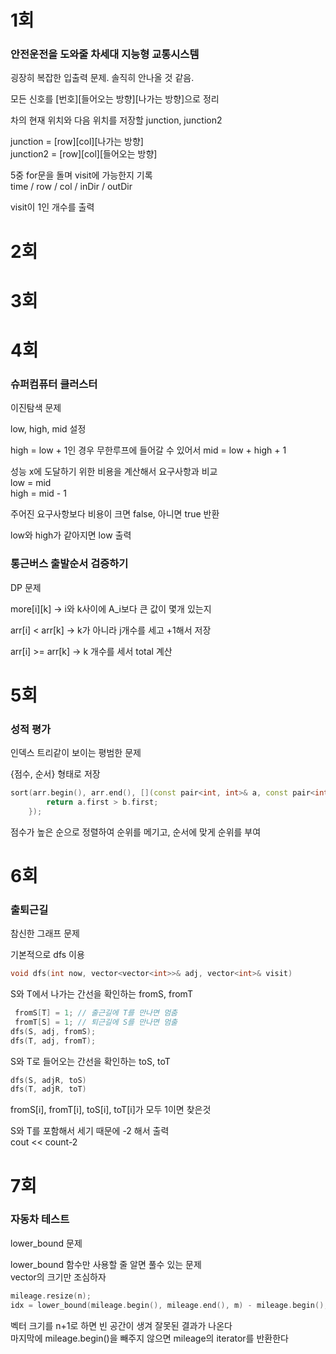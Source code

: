 # 1회
### 안전운전을 도와줄 차세대 지능형 교통시스템
굉장히 복잡한 입출력 문제. 솔직히 안나올 것 같음. </br>

모든 신호를 [번호][들어오는 방향][나가는 방향]으로 정리 </br>

차의 현재 위치와 다음 위치를 저장할 junction, junction2 </br>

junction = [row][col][나가는 방향] </br>
junction2 = [row][col][들어오는 방향] </br>

5중 for문을 돌며 visit에 가능한지 기록 </br>
time / row / col / inDir / outDir </br>

visit이 1인 개수를 출력</br>

# 2회


# 3회


# 4회
### 슈퍼컴퓨터 클러스터
이진탐색 문제 </br>

low, high, mid 설정 </br>

high = low + 1인 경우 무한루프에 들어갈 수 있어서 mid = low + high + 1 </br>

성능 x에 도달하기 위한 비용을 계산해서 요구사항과 비교 </br>
low = mid </br>
high = mid - 1 </br>

주어진 요구사항보다 비용이 크면 false, 아니면 true 반환 </br>

low와 high가 같아지면 low 출력 </br>

### 통근버스 출발순서 검증하기
DP 문제 </br>

more[i][k] -> i와 k사이에 A_i보다 큰 값이 몇개 있는지 </br>

arr[i] < arr[k] -> k가 아니라 j개수를 세고 +1해서 저장 </br>

arr[i] >= arr[k] -> k 개수를 세서 total 계산 </br>

# 5회
### 성적 평가
인덱스 트리같이 보이는 평범한 문제 </br>

{점수, 순서} 형태로 저장 </br>

```c++
sort(arr.begin(), arr.end(), [](const pair<int, int>& a, const pair<int, int>& b) {
		return a.first > b.first;
	});
```

점수가 높은 순으로 정렬하여 순위를 메기고, 순서에 맞게 순위를 부여 </br>

# 6회
### 출퇴근길
참신한 그래프 문제 </br>

기본적으로 dfs 이용 </br>
```c++
void dfs(int now, vector<vector<int>>& adj, vector<int>& visit)
```

S와 T에서 나가는 간선을 확인하는 fromS, fromT </br>
```c++
 fromS[T] = 1; // 출근길에 T를 만나면 멈춤
 fromT[S] = 1; // 퇴근길에 S를 만나면 멈출
dfs(S, adj, fromS);
dfs(T, adj, fromT); 
```

S와 T로 들어오는 간선을 확인하는 toS, toT </br>
```c++
dfs(S, adjR, toS)
dfs(T, adjR, toT)
```

fromS[i], fromT[i], toS[i], toT[i]가 모두 1이면 찾은것 </br>

S와 T를 포함해서 세기 때문에 -2 해서 출력 </br>
cout << count-2 </br>

# 7회
### 자동차 테스트
lower_bound 문제 </br>

lower_bound 함수만 사용할 줄 알면 풀수 있는 문제 </br>
vector의 크기만 조심하자 </br>

```c++
mileage.resize(n);
idx = lower_bound(mileage.begin(), mileage.end(), m) - mileage.begin();
```

벡터 크기를 n+1로 하면 빈 공간이 생겨 잘못된 결과가 나온다 </br>
마지막에 mileage.begin()을 빼주지 않으면 mileage의 iterator를 반환한다 </br>



